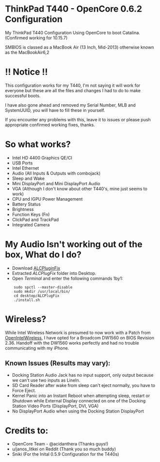 # ThinkPad T440 - OpenCore 0.6.2 Configuration
My ThinkPad T440 Configuration Using OpenCore to boot Catalina. (Confirmed working for 10.15.7)

SMBIOS is classed as a MacBook Air (13 Inch, Mid-2013) otherwise known as the MacBookAir6,2

# !! Notice !!
This configuration works for my T440, I'm not saying it will work for everyone but these are all the files and changes I had to do to make successful boots.

I have also gone ahead and removed my Serial Number, MLB and SystemUUID, you will have to fill these in yourself.

If you encounter any problems with this, leave it to issues or please push appropriate confirmed working fixes, thanks.

# So what works?

- Intel HD 4400 Graphics QE/CI
- USB Ports
- Intel Ethernet
- Audio (All Inputs & Outputs with combojack)
- Sleep and Wake
- Mini DisplayPort and Mini DisplayPort Audio
- VGA (Although I don't know about other T440's, mine just seems to work)
- CPU and IGPU Power Management
- Battery Status
- Brightness
- Function Keys (Fn)
- ClickPad and TrackPad
- Integrated Camera

# My Audio Isn't working out of the box, What do I do?

- Download [ALCPluginFix](https://github.com/Sniki/ALCPlugFix)
- Extracted *ALCPlugFix* folder into Desktop.
- Open *Terminal* and enter the following commands 1by1:

```
    sudo spctl --master-disable
    sudo mkdir /usr/local/bin/
    cd desktop/ALCPlugFix
    ./install.sh
````
# Wireless?
While Intel Wireless Network is presumed to now work with a Patch from [OpenIntelWireless](https://github.com/OpenIntelWireless), I have opted for a Broadcom DW1560 on BIOS Revision 2.36.
Handoff with the DW1560 works perfectly and had no trouble communicating with my iPhone.

## Known Issues (Results may vary):

- Docking Station Audio Jack has no input support, only output because we can't use two inputs as LineIn.
- SD Card Reader after wake from sleep can't eject normally, you have to Force Eject.
- Kernel Panic into an Instant Reboot when attempting sleep, restart or Shutdown while External Display connected on one of the Docking Station Video Ports (DisplayPort, DVI, VGA)
- No DisplayPort Audio when using the Docking Station DisplayPort


# Credits to:
- OpenCore Team - @acidanthera (Thanks guys!)
- u/janos_litkei on Reddit (Thank you so much buddy)
- Sniki (For the Inital 0.5.9 Configuration for the T440s)

